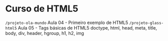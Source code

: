 # Curso de HTML5

``/projeto-ola-mundo`` Aula 04 - Primeiro exemplo de HTML5
``/projeto-glass-html5`` Aula 05 - Tags básicas de HTML5
    doctype, html, head, meta, title, body, div, header, hgroup, h1, h2, img
